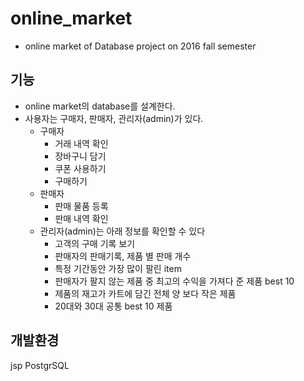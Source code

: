 # online_market
- online market of Database project on 2016 fall semester

## 기능
- online market의 database를 설계한다.
- 사용자는 구매자, 판매자, 관리자(admin)가 있다.
  - 구매자
    - 거래 내역 확인
    - 장바구니 담기
    - 쿠폰 사용하기
    - 구매하기
  - 판매자
    - 판매 물품 등록
    - 판매 내역 확인
  - 관리자(admin)는 아래 정보를 확인할 수 있다
    - 고객의 구매 기록 보기
    - 판매자의 판매기록, 제품 별 판매 개수
    - 특정 기간동안 가장 많이 팔린 item
    - 판매자가 팔지 않는 제품 중 최고의 수익을 가져다 준 제품 best 10
    - 제품의 재고가 카트에 담긴 전체 양 보다 작은 제품
    - 20대와 30대 공통 best 10 제품

## 개발환경
jsp
PostgrSQL